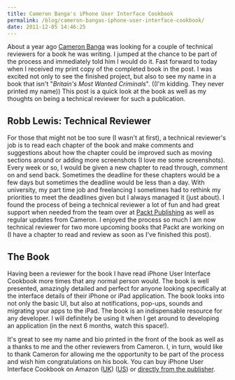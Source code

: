 ```yaml
---
title: Cameron Banga's iPhone User Interface Cookbook
permalink: /blog/cameron-bangas-iphone-user-interface-cookbook/
date: 2011-12-05 14:46:25
---
```


About a year ago [Cameron Banga](http://cameronbanga.com) was looking for a couple of technical reviewers for a book he was writing. I jumped at the chance to be part of the process and immediately told him I would do it. Fast forward to today when I received my print copy of the completed book in the post. I was excited not only to see the finished project, but also to see my name in a book that isn't "_Britain's Most Wanted Criminals_". ((I'm kidding. They never printed my name)) This post is a quick look at the book as well as my thoughts on being a technical reviewer for such a publication.

## Robb Lewis: Technical Reviewer

For those that might not be too sure (I wasn't at first), a technical reviewer's job is to read each chapter of the book and make comments and suggestions about how the chapter could be improved such as moving sections around or adding more screenshots (I love me some screenshots). Every week or so, I would be given a new chapter to read through, comment on and send back. Sometimes the deadline for these chapters would be a few days but sometimes the deadline would be less than a day. With university, my part time job and freelancing I sometimes had to rethink my priorities to meet the deadlines given but I always managed it (just about). I found the process of being a technical reviewer a lot of fun and had great support when needed from the team over at [Packt Publishing](http://packtpub.com) as well as regular updates from Cameron. I enjoyed the process so much I am now technical reviewer for two more upcoming books that Packt are working on (I have a chapter to read and review as soon as I've finished this post).

## The Book

Having been a reviewer for the book I have read iPhone User Interface Cookbook more times that any normal person would. The book is well presented, amazingly detailed and perfect for anyone looking specifically at the interface details of their iPhone or iPad application. The book looks into not only the basic UI, but also at notifications, pop-ups, sounds and migrating your apps to the iPad. The book is an indispensable resource for any developer. I will definitely be using it when I get around to developing an application (in the next 6 months, watch this space!).

It's great to see my name and bio printed in the front of the book as well as a thanks to me and the other reviewers from Cameron. I, in turn, would like to thank Cameron for allowing me the opportunity to be part of the process and wish him congratulations on his book. You can buy iPhone User Interface Cookbook on Amazon ([UK](http://www.amazon.co.uk/iPhone-Interface-Cookbook-Cameron-Banga/dp/1849691142/ref=sr_1_4?ie=UTF8&qid=1323092137&sr=8-4)) ([US](http://www.amazon.com/iPhone-Interface-Cookbook-Cameron-Banga/dp/1849691142/ref=sr_1_1?ie=UTF8&qid=1323092193&sr=8-1)) or [directly from the publisher](http://www.packtpub.com/iphone-user-interface-cookbook/book). 